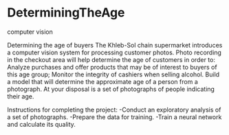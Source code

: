 # DeterminingTheAge
computer vision

Determining the age of buyers
The Khleb-Sol chain supermarket introduces a computer vision system for processing customer photos. Photo recording in the checkout area will help determine the age of customers in order to:
Analyze purchases and offer products that may be of interest to buyers of this age group;
Monitor the integrity of cashiers when selling alcohol.
Build a model that will determine the approximate age of a person from a photograph. At your disposal is a set of photographs of people indicating their age.

Instructions for completing the project:
-Conduct an exploratory analysis of a set of photographs.
-Prepare the data for training.
-Train a neural network and calculate its quality. 
